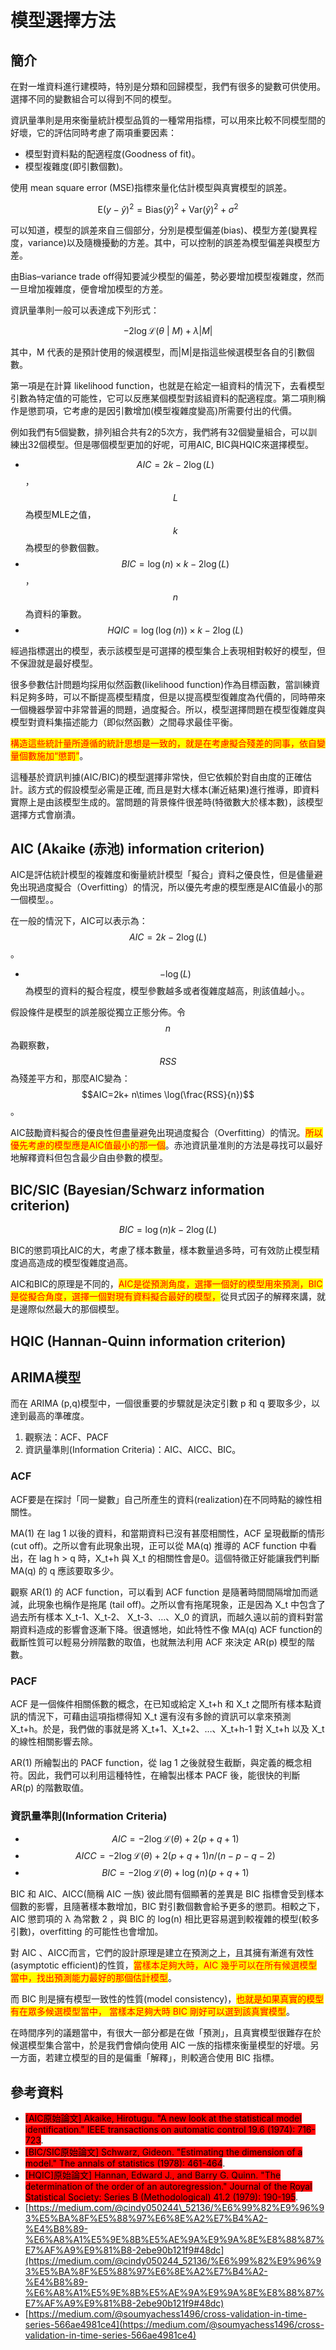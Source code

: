 # 模型選擇方法

## 簡介

在對一堆資料進行建模時，特別是分類和回歸模型，我們有很多的變數可供使用。選擇不同的變數組合可以得到不同的模型。

資訊量準則是用來衡量統計模型品質的一種常用指標，可以用來比較不同模型間的好壞，它的評估同時考慮了兩項重要因素：

* 模型對資料點的配適程度(Goodness of fit)。
* &#x20;模型複雜度(即引數個數)。

使用 mean square error (MSE)指標來量化估計模型與真實模型的誤差。

$$\mathrm{E}(y-\hat{y})^2 = \mathrm{Bias}(\hat{y})^2+\mathrm{Var}(\hat{y})^2+\sigma^2$$

可以知道，模型的誤差來自三個部分，分別是模型偏差(bias)、模型方差(變異程度，variance)以及隨機擾動的方差。其中，可以控制的誤差為模型偏差與模型方差。

由Bias–variance trade off得知要減少模型的偏差，勢必要增加模型複雜度，然而一旦增加複雜度，便會增加模型的方差。

資訊量準則一般可以表達成下列形式：

$$-2 \log \mathcal{L}(\theta~|~M) + \lambda |M|$$

其中，M 代表的是預計使用的候選模型，而|M|是指這些候選模型各自的引數個數。

第一項是在計算 likelihood function，也就是在給定一組資料的情況下，去看模型引數為特定值的可能性，它可以反應某個模型對該組資料的配適程度。第二項則稱作是懲罰項，它考慮的是因引數增加(模型複雜度變高)所需要付出的代價。

例如我們有5個變數，排列組合共有2的5次方，我們將有32個變量組合，可以訓練出32個模型。但是哪個模型更加的好呢，可用AIC, BIC與HQIC來選擇模型。

* $$AIC=2k-2\log(L)$$，$$L$$為模型MLE之值，$$k$$為模型的參數個數。
* $$BIC=\log(n)\times k - 2\log(L)$$，$$n$$為資料的筆數。
* $$HQIC=\log(\log(n))\times k -2 \log (L)$$

經過指標選出的模型，表示該模型是可選擇的模型集合上表現相對較好的模型，但不保證就是最好模型。

很多參數估計問題均採用似然函數(likelihood function)作為目標函數，當訓練資料足夠多時，可以不斷提高模型精度，但是以提高模型復雜度為代價的，同時帶來一個機器學習中非常普遍的問題，過度擬合。所以，模型選擇問題在模型復雜度與模型對資料集描述能力（即似然函數）之間尋求最佳平衡。

<mark style="color:red;">構造這些統計量所遵循的統計思想是一致的，就是在考慮擬合殘差的同事，依自變量個數施加“懲罰”</mark>。

這種基於資訊判據(AIC/BIC)的模型選擇非常快，但它依賴於對自由度的正確估計。該方式的假設模型必需是正確, 而且是對大樣本(漸近結果)進行推導，即資料實際上是由該模型生成的。當問題的背景條件很差時(特徵數大於樣本數)，該模型選擇方式會崩潰。

## AIC (Akaike (赤池) information criterion)

AIC是評估統計模型的複雜度和衡量統計模型「擬合」資料之優良性，但是儘量避免出現過度擬合（Overfitting）的情況，所以優先考慮的模型應是AIC值最小的那一個模型。。

在一般的情況下，AIC可以表示為：$$AIC=2k-2 \log(L)$$。

* $$-\log(L)$$​為模型的資料的擬合程度，模型參數越多或者復雜度越高，則該值越小。。

假設條件是模型的誤差服從獨立正態分佈。令$$n$$為觀察數，$$RSS$$為殘差平方和，那麼AIC變為：$$AIC=2k+ n\times \log(\frac{RSS}{n})$$。

AIC鼓勵資料擬合的優良性但盡量避免出現過度擬合（Overfitting）的情況。<mark style="color:red;">所以優先考慮的模型應是AIC值最小的那一個</mark>。赤池資訊量准則的方法是尋找可以最好地解釋資料但包含最少自由參數的模型。

## BIC/SIC (Bayesian/Schwarz information criterion)

$$BIC=\log(n)k - 2 \log(L)$$

BIC的懲罰項比AIC的大，考慮了樣本數量，樣本數量過多時，可有效防止模型精度過高造成的模型復雜度過高。

AIC和BIC的原理是不同的，<mark style="color:red;">AIC是從預測角度，選擇一個好的模型用來預測，BIC是從擬合角度，選擇一個對現有資料擬合最好的模型，</mark>從貝式因子的解釋來講，就是邊際似然最大的那個模型。

## HQIC (Hannan-Quinn information criterion)



## ARIMA模型

而在 ARIMA (p,q)模型中，一個很重要的步驟就是決定引數 p 和 q 要取多少，以達到最高的準確度。

1. 觀察法：ACF、PACF&#x20;
2. 資訊量準則(Information Criteria)：AIC、AICC、BIC。

### ACF

ACF要是在探討「同一變數」自己所產生的資料(realization)在不同時點的線性相關性。

MA(1) 在 lag 1 以後的資料，和當期資料已沒有甚麼相關性，ACF 呈現截斷的情形(cut off)。之所以會有此現象出現，正可以從 MA(q) 推導的 ACF function 中看出，在 lag h > q 時，X\_t+h 與 X\_t 的相關性會是0。這個特徵正好能讓我們判斷 MA(q) 的 q 應該要取多少。

觀察 AR(1) 的 ACF function，可以看到 ACF function 是隨著時間間隔增加而遞減，此現象也稱作是拖尾 (tail off)。之所以會有拖尾現象，正是因為 X\_t 中包含了過去所有樣本 X\_t-1、X\_t-2、 X\_t-3、…、X\_0 的資訊，而越久遠以前的資料對當期資料造成的影響會逐漸下降。很遺憾地，如此特性不像 MA(q) ACF function的截斷性質可以輕易分辨階數的取值，也就無法利用 ACF 來決定 AR(p) 模型的階數。

### PACF

ACF 是一個條件相關係數的概念，在已知或給定 X\_t+h 和 X\_t 之間所有樣本點資訊的情況下，可藉由這項指標得知 X\_t 還有沒有多餘的資訊可以拿來預測 X\_t+h。於是，我們做的事就是將 X\_t+1、X\_t+2、…、X\_t+h-1 對 X\_t+h 以及 X\_t 的線性相關影響去除。

AR(1) 所繪製出的 PACF function，從 lag 1 之後就發生截斷，與定義的概念相符。因此，我們可以利用這種特性，在繪製出樣本 PACF 後，能很快的判斷 AR(p) 的階數取值。

### 資訊量準則(Information Criteria)

* $$AIC=-2 \log \mathcal{L}(\theta) + 2 (p+q+1)$$
* $$AICC=-2 \log \mathcal{L}(\theta) + 2 (p+q+1)n/(n-p-q-2)$$
* $$BIC=-2 \log \mathcal{L}(\theta) + \log (n)(p+q+1)$$

BIC 和 AIC、AICC(簡稱 AIC 一族) 彼此間有個顯著的差異是 BIC 指標會受到樣本個數的影響，且隨著樣本數增加，BIC 對引數個數會給予更多的懲罰。相較之下，AIC 懲罰項的 λ 為常數 2 ，與 BIC 的 log(n) 相比更容易選到較複雜的模型(較多引數)，overfitting 的可能性也會增加。

對 AIC 、AICC而言，它們的設計原理是建立在預測之上，且其擁有漸進有效性(asymptotic efficient)的性質，<mark style="color:red;">當樣本足夠大時，AIC 幾乎可以在所有候選模型當中，找出預測能力最好的那個估計模型</mark>。

而 BIC 則是擁有模型一致性的性質(model consistency)，<mark style="color:red;">也就是如果真實的模型有在眾多候選模型當中， 當樣本足夠大時 BIC 剛好可以選到該真實模型</mark>。

在時間序列的議題當中，有很大一部分都是在做「預測」，且真實模型很難存在於候選模型集合當中，於是我們會傾向使用 AIC 一族的指標來衡量模型的好壞。另一方面，若建立模型的目的是偏重「解釋」，則較適合使用 BIC 指標。

## 參考資料

* <mark style="background-color:red;">\[AIC原始論文] Akaike, Hirotugu. "A new look at the statistical model identification." IEEE transactions on automatic control 19.6 (1974): 716-723</mark>.
* <mark style="background-color:red;">\[BIC/SIC原始論文] Schwarz, Gideon. "Estimating the dimension of a model." The annals of statistics (1978): 461-464</mark>.
* <mark style="background-color:red;">\[HQIC]原始論文] Hannan, Edward J., and Barry G. Quinn. "The determination of the order of an autoregression." Journal of the Royal Statistical Society: Series B (Methodological) 41.2 (1979): 190-195</mark>.
* [https://medium.com/@cindy050244\_52136/%E6%99%82%E9%96%93%E5%BA%8F%E5%88%97%E6%8E%A2%E7%B4%A2-%E4%B8%89-%E6%A8%A1%E5%9E%8B%E5%AE%9A%E9%9A%8E%E8%88%87%E7%AF%A9%E9%81%B8-2ebe90b121f9#48dc](https://medium.com/@cindy050244_52136/%E6%99%82%E9%96%93%E5%BA%8F%E5%88%97%E6%8E%A2%E7%B4%A2-%E4%B8%89-%E6%A8%A1%E5%9E%8B%E5%AE%9A%E9%9A%8E%E8%88%87%E7%AF%A9%E9%81%B8-2ebe90b121f9#48dc)
* [https://medium.com/@soumyachess1496/cross-validation-in-time-series-566ae4981ce4](https://medium.com/@soumyachess1496/cross-validation-in-time-series-566ae4981ce4)
